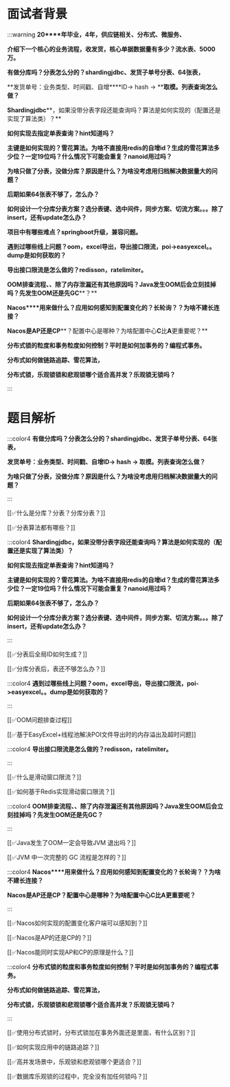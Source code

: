 # 面试者背景




:::warning
**20****年毕业，****4****年，供应链相关、分布式、微服务、**

**介绍下一个核心的业务流程，收发货，核心单据数据量有多少？流水表、****5000****万。**

**有做分库吗？分表怎么分的？****shardingjdbc****、发货子单号分表、****64****张表，**

**发货单号：业务类型、时间戳、自增****ID-> hash -> ****取模。列表查询怎么做？**

**Shardingjdbc****，如果没带分表字段还能查询吗？算法是如何实现的（配置还是实现了算法类）？**

**如何实现去指定单表查询？****hint****知道吗？**

**主键是如何实现的？雪花算法。为啥不直接用****redis****的自增****id****？生成的雪花算法多少位？一定****19****位吗？什么情况下可能会重复？****nanoid****用过吗？**

**为啥只做了分表，没做分库？原因是什么？为啥没考虑用归档解决数据量大的问题？**

**后期如果****64****张表不够了，怎么办？**

**如何设计一个分库分表方案？选分表键、选中间件，同步方案、切流方案。。。除了****insert****，还有****update****怎么办？**

**项目中有哪些难点？****springboot****升级，兼容问题。**

**遇到过哪些线上问题？****oom****，****excel****导出，导出接口限流，****poi->easyexcel****。。****dump****是如何获取的？**

**导出接口限流是怎么做的？****redisson****，****ratelimiter****。**

**OOM****排查流程、、除了内存泄漏还有其他原因吗？****Java****发生****OOM****后会立刻挂掉吗？先发生****OOM****还是先****GC****？**

**Nacos****用来做什么？应用如何感知到配置变化的？长轮询？？为啥不建长连接？**

**Nacos****是****AP****还是****CP****？配置中心是哪种？为啥配置中心****C****比****A****更重要呢？**

**分布式锁的粒度和事务粒度如何控制？平时是如何加事务的？编程式事务。**

**分布式如何做链路追踪、雪花算法，**

**分布式锁，乐观锁锁和悲观锁哪个适合高并发？乐观锁无锁吗？**

:::

# 题目解析


:::color4
**有做分库吗？分表怎么分的？shardingjdbc、发货子单号分表、64张表，**

**发货单号：业务类型、时间戳、自增ID-> hash -> 取模。列表查询怎么做？**

**为啥只做了分表，没做分库？原因是什么？为啥没考虑用归档解决数据量大的问题？**

:::



[[✅什么是分库？分表？分库分表？]]



[[✅分表算法都有哪些？]]



:::color4
**Shardingjdbc，如果没带分表字段还能查询吗？算法是如何实现的（配置还是实现了算法类）？**

**如何实现去指定单表查询？****hint****知道吗？**

**主键是如何实现的？雪花算法。为啥不直接用redis的自增id？生成的雪花算法多少位？一定19位吗？什么情况下可能会重复？nanoid用过吗？**

**后期如果****64****张表不够了，怎么办？**

**如何设计一个分库分表方案？选分表键、选中间件，同步方案、切流方案。。。除了insert，还有update怎么办？**

:::



[[✅分表后全局ID如何生成？]]



[[✅分库分表后，表还不够怎么办？]]



:::color4
**遇到过哪些线上问题？oom，excel导出，导出接口限流，poi->easyexcel。。dump是如何获取的？**

:::



[[✅OOM问题排查过程]]



[[✅基于EasyExcel+线程池解决POI文件导出时的内存溢出及超时问题]]



:::color4
**导出接口限流是怎么做的？redisson，ratelimiter。**

:::



[[✅什么是滑动窗口限流？]]



[[✅如何基于Redis实现滑动窗口限流？]]





:::color4
**OOM排查流程、、除了内存泄漏还有其他原因吗？Java发生OOM后会立刻挂掉吗？先发生OOM还是先GC？**

:::



[[✅Java发生了OOM一定会导致JVM 退出吗？]]



[[✅JVM 中一次完整的 GC 流程是怎样的？]]



:::color4
**Nacos****用来做什么？应用如何感知到配置变化的？长轮询？？为啥不建长连接？**

**Nacos是AP还是CP？配置中心是哪种？为啥配置中心C比A更重要呢？**

:::



[[✅Nacos如何实现的配置变化客户端可以感知到？]]



[[✅Nacos是AP的还是CP的？]]



[[✅Nacos能同时实现AP和CP的原理是什么？]]



:::color4
**分布式锁的粒度和事务粒度如何控制？平时是如何加事务的？编程式事务。**

**分布式如何做链路追踪、雪花算法，**

**分布式锁，乐观锁锁和悲观锁哪个适合高并发？乐观锁无锁吗？**

:::



[[✅使用分布式锁时，分布式锁加在事务外面还是里面，有什么区别？]]



[[✅如何实现应用中的链路追踪？]]



[[✅高并发场景中，乐观锁和悲观锁哪个更适合？]]



[[✅数据库乐观锁的过程中，完全没有加任何锁吗？]]

